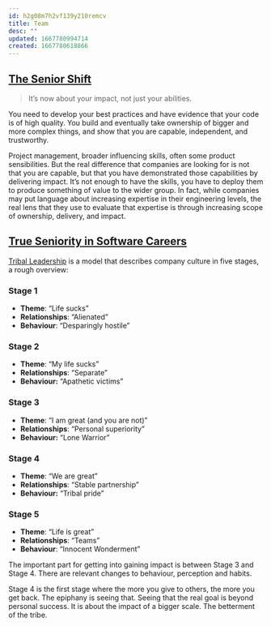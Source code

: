 ```yaml
---
id: h2g08m7h2vf139y210remcv
title: Team
desc: ""
updated: 1667780994714
created: 1667780618866
---
```


## [The Senior Shift](https://skamille.medium.com/the-senior-shift-315f56b79d5)

> It’s now about your impact, not just your abilities.

You need to develop your best practices and have evidence that your code is of high quality. You build and eventually take ownership of bigger and more complex things, and show that you are capable, independent, and trustworthy.

Project management, broader influencing skills, often some product sensibilities. But the real difference that companies are looking for is not that you are capable, but that you have demonstrated those capabilities by delivering impact. It’s not enough to have the skills, you have to deploy them to produce something of value to the wider group. In fact, while companies may put language about increasing expertise in their engineering levels, the real lens that they use to evaluate that expertise is through increasing scope of ownership, delivery, and impact.

## [True Seniority in Software Careers](https://betterprogramming.pub/true-seniority-67b2e01cce81)

[Tribal Leadership](https://amzn.to/3VLuU0c) is a model that describes company culture in five stages, a rough overview:

### **Stage 1**

- **Theme**: “Life sucks”
- **Relationships**: “Alienated”
- **Behaviour**: “Desparingly hostile”

### Stage 2

- **Theme**: “My life sucks”
- **Relationships**: “Separate”
- **Behaviour:** “Apathetic victims”

### Stage 3

- **Theme**: “I am great (and you are not)”
- **Relationships**: “Personal superiority”
- **Behaviour:** “Lone Warrior”

### Stage 4

- **Theme**: “We are great”
- **Relationships**: “Stable partnership”
- **Behaviour:** “Tribal pride”

### Stage 5

- **Theme**: “Life is great”
- **Relationships**: “Teams”
- **Behaviour**: “Innocent Wonderment”

The important part for getting into gaining impact is between Stage 3 and Stage 4. There are relevant changes to behaviour, perception and habits.

Stage 4 is the first stage where the more you give to others, the more you get back. The epiphany is seeing that. Seeing that the real goal is beyond personal success. It is about the impact of a bigger scale. The betterment of the tribe.
